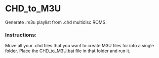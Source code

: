 # CHD_to_M3U
Generate .m3u playlist from .chd multidisc ROMS.

### Instructions:

Move all your .chd files that you want to create M3U files for into a single folder.
Place the CHD_to_M3U.bat file in that folder and run it.
